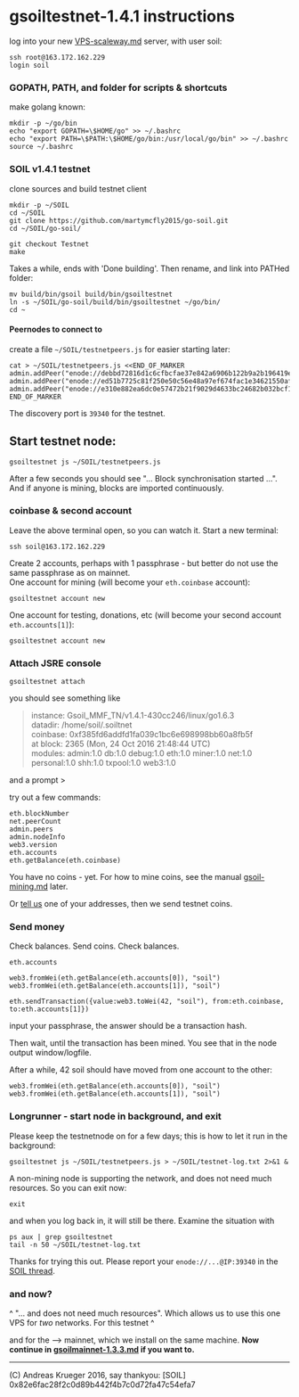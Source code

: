 # gsoiltestnet-1.4.1 instructions

log into your new [VPS-scaleway.md](VPS-scaleway.md) server, with user soil:
```
ssh root@163.172.162.229
login soil
```

### GOPATH, PATH, and folder for scripts & shortcuts
make golang known:
```
mkdir -p ~/go/bin
echo "export GOPATH=\$HOME/go" >> ~/.bashrc
echo "export PATH=\$PATH:\$HOME/go/bin:/usr/local/go/bin" >> ~/.bashrc
source ~/.bashrc
```


### SOIL v1.4.1 testnet
clone sources and build testnet client
```
mkdir -p ~/SOIL
cd ~/SOIL
git clone https://github.com/martymcfly2015/go-soil.git
cd ~/SOIL/go-soil/

git checkout Testnet
make
```
Takes a while, ends with 'Done building'. Then rename, and link into PATHed folder:
```
mv build/bin/gsoil build/bin/gsoiltestnet
ln -s ~/SOIL/go-soil/build/bin/gsoiltestnet ~/go/bin/
cd ~
```

#### Peernodes to connect to
create a file `~/SOIL/testnetpeers.js` for easier starting later:
```
cat > ~/SOIL/testnetpeers.js <<END_OF_MARKER
admin.addPeer("enode://debbd72816d1c6cfbcfae37e842a6906b122b9a2b196419e39b3087383e3ff4500e462dde66d88cc08aac20c777f6e57ecfa2c541e824b7f528a061e97cf378b@192.52.166.129:39340")
admin.addPeer("enode://ed51b7725c81f250e50c56e48a97ef674fac1e34621550aff9c082b70f2d4839f4812ce2f70a8e97f2e1c41b9f7e97d9881a727352cd005a2cb962020867dda4@163.172.162.229:39340")
admin.addPeer("enode://e310e882ea6dc0e57472b21f9029d4633bc24682b032bcf19da7b9d70e1fde5dd3715b08c124b03e89c9069d980e77dbd6bbe8782668031d5c2a28c6569afb76@163.172.187.101:39340")
END_OF_MARKER
```

The discovery port is `39340` for the testnet. 

## Start testnet node:
```
gsoiltestnet js ~/SOIL/testnetpeers.js 
```
After a few seconds you should see "... Block synchronisation started ...". And if anyone is mining, blocks are imported continuously. 

### coinbase & second account
Leave the above terminal open, so you can watch it. Start a new terminal:
 
```
ssh soil@163.172.162.229
```

Create 2 accounts, perhaps with 1 passphrase - but better do not use the same passphrase as on mainnet.  
One account for mining (will become your `eth.coinbase` account):
```
gsoiltestnet account new
```
One account for testing, donations, etc (will become your second account `eth.accounts[1]`):
```
gsoiltestnet account new
```

### Attach JSRE console
```
gsoiltestnet attach
```
you should see something like
> instance: Gsoil_MMF_TN/v1.4.1-430cc246/linux/go1.6.3  
> datadir: /home/soil/.soiltnet  
> coinbase: 0xf385fd6addfd1fa039c1bc6e698998bb60a8fb5f  
> at block: 2365 (Mon, 24 Oct 2016 21:48:44 UTC)  
> modules: admin:1.0 db:1.0 debug:1.0 eth:1.0 miner:1.0 net:1.0 personal:1.0 shh:1.0 txpool:1.0 web3:1.0  

and a prompt >

try out a few commands:
```
eth.blockNumber
net.peerCount
admin.peers
admin.nodeInfo
web3.version
eth.accounts
eth.getBalance(eth.coinbase)
```

You have no coins - yet. For how to mine coins, see the manual [gsoil-mining.md](gsoil-mining.md) later.

Or [tell us](https://bitcointalk.org/index.php?topic=1176709.new#new) one of your addresses, then we send testnet coins.


### Send money

Check balances. Send coins. Check balances. 
```
eth.accounts

web3.fromWei(eth.getBalance(eth.accounts[0]), "soil")
web3.fromWei(eth.getBalance(eth.accounts[1]), "soil")

eth.sendTransaction({value:web3.toWei(42, "soil"), from:eth.coinbase, to:eth.accounts[1]})
```
input your passphrase, the answer should be a transaction hash.  

Then wait, until the transaction has been mined. You see that in the node output window/logfile. 

After a while, 42 soil should have moved from one account to the other:
```
web3.fromWei(eth.getBalance(eth.accounts[0]), "soil")
web3.fromWei(eth.getBalance(eth.accounts[1]), "soil")
```

### Longrunner - start node in background, and exit

Please keep the testnetnode on for a few days; this is how to let it run in the background:

```
gsoiltestnet js ~/SOIL/testnetpeers.js > ~/SOIL/testnet-log.txt 2>&1 &
```

A non-mining node is supporting the network, and does not need much resources. So you can exit now:

```
exit
```

and when you log back in, it will still be there. Examine the situation with

```
ps aux | grep gsoiltestnet
tail -n 50 ~/SOIL/testnet-log.txt
```

Thanks for trying this out. Please report your `enode://...@IP:39340` in the [SOIL thread](https://bitcointalk.org/index.php?topic=1176709.new#new).


### and now?

^ "... and does not need much resources". Which allows us to use this one VPS for *two* networks. For this testnet ^

and for the --> mainnet, which we install on the same machine. **Now continue in [gsoilmainnet-1.3.3.md](gsoilmainnet-1.3.3.md) if you want to.**


---

(C) Andreas Krueger 2016, say thankyou: [SOIL] 0x82e6fac28f2c0d89b442f4b7c0d72fa47c54efa7
